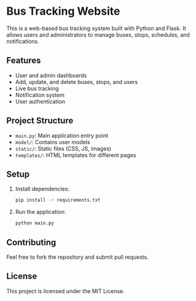 # Bus Tracking Website

This is a web-based bus tracking system built with Python and Flask. It allows users and administrators to manage buses, stops, schedules, and notifications.

## Features
- User and admin dashboards
- Add, update, and delete buses, stops, and users
- Live bus tracking
- Notification system
- User authentication

## Project Structure
- `main.py`: Main application entry point
- `model/`: Contains user models
- `static/`: Static files (CSS, JS, images)
- `templates/`: HTML templates for different pages

## Setup
1. Install dependencies:
   ```bash
   pip install -r requirements.txt
   ```
2. Run the application:
   ```bash
   python main.py
   ```

## Contributing
Feel free to fork the repository and submit pull requests.

## License
This project is licensed under the MIT License.
